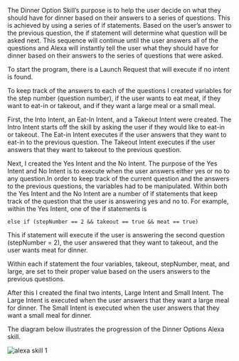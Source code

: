 The Dinner Option Skill’s purpose is to help the user decide on what they should have for dinner based on their answers to a series of
questions. This is achieved by using a series of if statements. Based on the user’s answer to the previous question, the if statement will
determine what question will be asked next. This sequence will continue until the user answers all of the questions and Alexa will 
instantly tell the user what they should have for dinner based on their answers to the series of questions that were asked. 

To start the program, there is a Launch Request that will execute if no intent is found.

To keep track of the answers to each of the questions I created variables for the step number (question number), if the user wants to eat 
meat, if they want to eat-in or takeout, and if they want a large meal or a small meal.

First, the Into Intent, an Eat-In Intent, and a Takeout Intent were created. The Intro Intent starts off the skill by asking the user if 
they would like to eat-in or takeout. The Eat-in Intent executes if the user answers that they want to eat-in to the previous question.
The Takeout Intent executes if the user answers that they want to takeout to the previous question.

Next, I created the Yes Intent and the No Intent. The purpose of the Yes Intent and No Intent is to execute when the user answers either 
yes or no to any question.In order to keep track of the current question and the answers to the previous questions, the variables had to 
be manipulated. Within both the Yes Intent and the No Intent are a number of if statements that keep track of the question that the user 
is answering yes and no to. For example, within the Yes Intent, one of the if statements is  

    else if (stepNumber == 2 && takeout == true && meat == true) 

This if statement will execute if the user is answering the second question (stepNumber = 2), the user answered that they want to takeout, 
and the user wants meat for dinner.

Within each if statement the four variables, takeout, stepNumber, meat, and large, are set to their proper value based on the users 
answers to the previous questions.

After this I created the final two intents, Large Intent and Small Intent. The Large Intent is executed when the user answers that they 
want a large meal for dinner. The Small Intent is executed when the user answers that they want a small meal for dinner.

The diagram below illustrates the progression of the Dinner Options Alexa skill.

![alexa skill 1](https://user-images.githubusercontent.com/39415727/41203776-bbdbdb28-6ca9-11e8-85cb-0e8a039f16c9.jpg)
